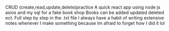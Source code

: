 CRUD (create,read,update,delete)practice
A quick react app using node js axios and my sql for a fake book shop
Books can be added updated deleted ect.
Full step by step in the .txt file
I always have a habit of writing extensive notes whenever I make something because Im afraid to forget how I did it lol
